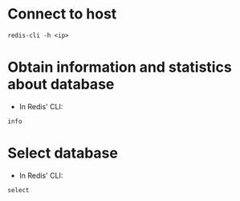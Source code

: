 # Connect to host

```
redis-cli -h <ip>
```

# Obtain information and statistics about database

- In Redis' CLI:
```
info
```

# Select database

- In Redis' CLI:
```
select
```
